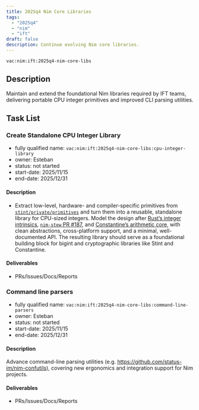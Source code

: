 ```yaml
---
title: 2025q4 Nim Core Libraries
tags:
  - "2025q4"
  - "nim"
  - "ift"
draft: false
description: Continue evolving Nim core libraries.
---
```


`vac:nim:ift:2025q4-nim-core-libs`

## Description
Maintain and extend the foundational Nim libraries required by IFT teams, delivering portable CPU integer primitives and improved CLI parsing utilities.

## Task List

### Create Standalone CPU Integer Library

* fully qualified name: `vac:nim:ift:2025q4-nim-core-libs:cpu-integer-library`
* owner: Esteban
* status: not started
* start-date: 2025/11/15
* end-date: 2025/12/31

#### Description
- Extract low-level, hardware- and compiler-specific primitives from [`stint/private/primitives`](https://github.com/status-im/nim-stint/tree/master/stint/private/primitives) and turn them into a reusable, standalone library for CPU-sized integers. Model the design after [Rust’s integer intrinsics](https://github.com/rust-lang/rust/issues/85532), [`nim-stew` PR #187](https://github.com/status-im/nim-stew/pull/187), and [Constantine’s arithmetic core](https://github.com/mratsim/constantine/tree/master/constantine/math_arbitrary_precision/arithmetic), with clean abstractions, cross-platform support, and a minimal, well-documented API. The resulting library should serve as a foundational building block for bigint and cryptographic libraries like Stint and Constantine.

#### Deliverables
- PRs/Issues/Docs/Reports

### Command line parsers

* fully qualified name: `vac:nim:ift:2025q4-nim-core-libs:command-line-parsers`
* owner: Esteban
* status: not started
* start-date: 2025/11/15
* end-date: 2025/12/31

#### Description
Advance command-line parsing utilities (e.g. https://github.com/status-im/nim-confutils), covering new ergonomics and integration support for Nim projects.

#### Deliverables
- PRs/Issues/Docs/Reports

